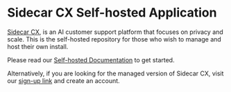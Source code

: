 # Sidecar CX Self-hosted Application

[Sidecar CX](https://www.sidecacx.com), is an AI customer support platform that focuses on privacy and scale. This is
the self-hosted repository for those who wish to manage and host their own install.

Please read our [Self-hosted Documentation](http://www.sidecarcx.com/help/self-hosted/overview/overview) to get started.

Alternatively, if you are looking for the managed version of Sidecar CX, visit
our [sign-up link](https://app.sidecarcx.com/sign-up) and create an account.